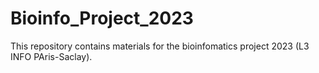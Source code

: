 # Bioinfo_Project_2023
This repository contains materials for the bioinfomatics project 2023 (L3 INFO PAris-Saclay). 
